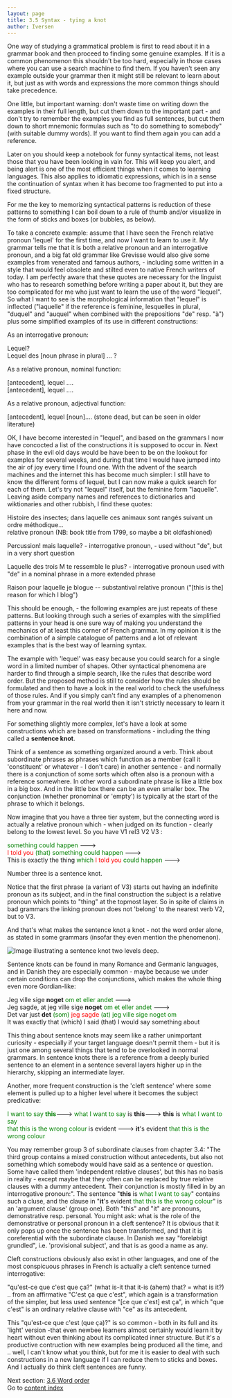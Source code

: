 ```yaml
---
layout: page
title: 3.5 Syntax - tying a knot
author: Iversen
---
```

One way of studying a grammatical problem is first to read about it in a grammar book and then proceed to finding some genuine examples. If it is a common phenomenon this shouldn't be too hard, especially in those cases where you can use a search machine to find them. If you haven't seen any example outside your grammar then it might still be relevant to learn about it, but just as with words and expressions the more common things should take precedence.
 
One little, but important warning: don't waste time on writing down the examples in their full length, but cut them down to the important part - and don't try to remember the examples you find as full sentences, but cut them down to short mnemonic formulas such as "to do something to somebody" (with suitable dummy words). If you want to find them again you can add a reference.

Later on you should keep a notebook for funny syntactical items, not least those that you have been looking in vain for. This will keep you alert, and being alert is one of the most efficient things when it comes to learning languages. This also applies to idiomatic expressions, which is in a sense the continuation of syntax when it has become too fragmented to put into a fixed structure.

For me the key to memorizing syntactical patterns is reduction of these patterns to something I can boil down to a rule of thumb and/or visualize in the form of sticks and boxes (or bubbles, as below). 

To take a concrete example: assume that I have seen the French relative pronoun 'lequel' for the first time, and now I want to learn to use it. My grammar tells me that it is both a relative pronoun and an interrogative pronoun, and a big fat old grammar like Grevisse would also give some examples from venerated and famous authors, - including some written in a style that would feel obsolete and stilted even to native French writers of today. I am perfectly aware that these quotes are necessary for the linguist who has to research something before writing a paper about it, but they are too complicated for me who just want to learn the use of the word "lequel". So what I want to see is the morphological information that "lequel" is inflected ("laquelle" if the reference is feminine, lesquelles in plural, "duquel" and "auquel" when combined with the prepositions "de" resp. "à") plus some simplified examples of its use in different constructions:

As an interrogative pronoun:

Lequel?  
Lequel des [noun phrase in plural] ... ?

As a relative pronoun, nominal function: 

[antecedent], lequel ....  
[antecedent], lequel ....

As a relative pronoun, adjectival function: 

[antecedent], lequel [noun]….   (stone dead, but can be seen in older literature) 

OK, I have become interested in "lequel", and based on the grammars I now have concocted a list of the constructions it is supposed to occur in. Next phase in the evil old days would be have been to be on the lookout for examples for several weeks, and during that time I would have jumped into the air of joy every time I found one. With the advent of the search machines and the internet this has become much simpler: I still have to know the different forms of lequel, but I can now make a quick search for each of them. Let's try not "lequel" itself, but the feminine form "laquelle". Leaving aside company names and references to dictionaries and wiktionaries and other rubbish, I find these quotes: 

Histoire des insectes; dans laquelle ces animaux sont rangés suivant un ordre méthodique…  
relative pronoun (NB: book title from 1799, so maybe a bit oldfashioned)

Percussion! mais laquelle? -  interrogative pronoun, - used without "de", but in a very short question

Laquelle des trois M te ressemble le plus? - interrogative pronoun used with "de" in a nominal phrase in a more extended phrase 

Raison pour laquelle je blogue -- substantival relative pronoun ("[this is the] reason for which I blog") 

This should be enough, - the following examples are just repeats of these patterns. But looking through such a series of examples with the simplified patterns in your head is one sure way of making you understand the mechanics of at least this corner of French grammar. In my opinion it is the combination of a simple catalogue of patterns and a lot of relevant examples that is the best way of learning syntax. 

The example with 'lequel' was easy because you could search for a single word in a limited number of shapes. Other syntactical phenomena are harder to find through a simple search, like the rules that describe word order. But the proposed method is still to consider how the rules should be formulated and then to have a look in the real world to check the usefulness of those rules. And if you simply can't find any examples of a phenomenon from your grammar  in the real world then it isn't strictly necessary to learn it here and now.

For something slightly more complex, let's have a look at some constructions which are based on transformations - including the thing called a **sentence knot**.

Think of a sentence as something organized around a verb. Think about subordinate phrases as phrases which function as a member (call it 'constituent' or whatever - I don't care) in another sentence - and normally there is a conjunction of some sorts which often also is a pronoun with a reference somewhere. In other word a subordinate phrase is like a little box in a big box. And in the little box there can be an even smaller box. The conjunction (whether pronominal or 'empty') is typically at the start of the phrase to which it belongs. 

Now imagine that you have a three tier system, but the connecting word is actually a relative pronoun which - when judged on its function - clearly belong to the lowest level. So you have V1 rel3 V2 V3 : 

<span style="color:green">something could happen</span> --->  
<span style="color:red">I told you</span> <span style="color:green">(that) something could happen</span> --->  
This is exactly the thing <span style="color:green">which</span> <span style="color:red"> I told you</span> <span style="color:green">could happen</span> --->

Number three is a sentence knot.

Notice that the first phrase (a variant of V3) starts out having an indefinite pronoun as its subject, and in the final construction the subject is a relative pronoun which points to "thing" at the topmost layer. So in spite of claims in bad grammars the linking pronoun  does not 'belong' to the nearest verb V2, but to V3. 

And that's what makes the sentence knot a knot - not the word order alone, as stated in some grammars (insofar they even mention the phenomenon).

![Image illustrating a sentence knot two levels deep.](../3-5-image.jpg)

Sentence knots can be found in many Romance and Germanic languages, and in Danish they are especially common - maybe because we under certain conditions can drop the conjunctions, which makes the whole thing even more Gordian-like: 

Jeg ville sige **noget** <span style="color:green">om et eller andet</span> --->  
Jeg sagde, at jeg ville sige **noget** <span style="color:green">om et eller andet</span> --->  
Det var just **det** <span style="color:green">(som)</span> <span style="color:red">jeg sagde</span> <span style="color:green">(at) jeg ville sige noget om</span>  
It was exactly that (which) I said (that) I would say something about 

This thing about sentence knots may seem like a rather unimportant curiosity - especially if your target language doesn't permit them - but it is just one among several things that tend to be overlooked in normal grammars. In sentence knots there is a reference from a deeply buried sentence to an element in a sentence several layers higher up in the hierarchy, skipping an intermediate layer. 

Another, more frequent construction is the 'cleft sentence' where some element is pulled up to a higher level where it becomes the subject predicative:

<span style="color:green">I want to say **this**</span>---> <span style="color:green">what I want to say</span> is **this**---> **this** is <span style="color:green">what I want to say</span>  
<span style="color:green">that this is the wrong colour</span> is evident ---> **it**'s evident <span style="color:green">that this is the wrong colour</span>

You may remember group 3 of subordinate clauses from chapter 3.4: "The third group contains a mixed construction without antecedents, but also not something which somebody would have said as a sentence or question. Some have called them 'independent relative clauses', but this has no basis in reality - except maybe that they often can be replaced by true relative clauses with a dummy antecedent. Their conjunction is mostly filled in by an interrogative pronoun:".  The sentence "**this** is <span style="color:green">what I want to say</span>" contains such a cluse, and the clause in "**it**'s evident <span style="color:green">that this is the wrong colour</span>" is an 'argument clause' (group one). Both "this" and "it" are pronouns, demonstrative resp. personal. You might ask: what is the role of the demonstrative or personal pronoun in a cleft sentence? It is obvious that it only pops up once the sentence has been transformed, and that it is coreferential with the subordinate clause. In Danish we say "foreløbigt grundled", i.e. 'provisional subject', and that is as good a name as any.

Cleft constructions obviously also exist in other languages, and one of the most conspicuous phrases in French is actually a cleft sentence turned interrogative:

"qu'est-ce que c'est que ça?" (what is-it that it-is (ahem) that? = what is it?) .. from an affirmative "C'est ça que c'est", which again is a transformation of the simpler, but less used sentence "[ce que c'est] est ça", in which "que c'est" is an ordinary relative clause with "ce" as its antecedent.

This "qu'est-ce que c'est (que ça)?" is so common - both in its full and its 'light' version -that even newbee learners almost certainly would learn it by heart without even thinking about its complicated inner structure. But it's a productive contruction with new examples being produced all the time, and .. well, I can't know what you think, but for me it is easier to deal with such constructions in a new language if I can reduce them to sticks and boxes. And I actually do think cleft sentences are funny.



Next section: [3.6 Word order](../3-6-word-order/)  
Go to [content index](../)

